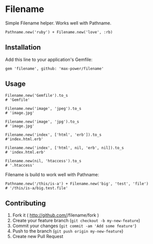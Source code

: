 # Filename

Simple Filename helper. Works well with Pathname.

    Pathname.new('ruby') + Filename.new('love', :rb)

## Installation

Add this line to your application's Gemfile:

    gem 'filename', github: 'max-power/filename'
	
## Usage

    Filename.new('Gemfile').to_s
	# 'Gemfile'
	
	Filename.new('image', 'jpeg').to_s
	# 'image.jpg'
    
	Filename.new('image', 'jpg').to_s
	# 'image.jpg'
    
	Filename.new('index', ['html', 'erb']).to_s
	#'index.html.erb'
    
	Filename.new('index', ['html', nil, 'erb', nil]).to_s 
	# 'index.html.erb'
    
	Filename.new(nil, 'htaccess').to_s 
	# '.htaccess'
  
Filename is build to work well with Pathname:

	Pathname.new('/this/is-a') + Filename.new('big', 'test', 'file')  
	# '/this/is-a/big.test.file'

## Contributing

1. Fork it ( http://github.com/<my-github-username>/filename/fork )
2. Create your feature branch (`git checkout -b my-new-feature`)
3. Commit your changes (`git commit -am 'Add some feature'`)
4. Push to the branch (`git push origin my-new-feature`)
5. Create new Pull Request
